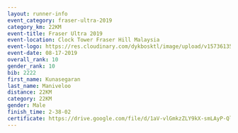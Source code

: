 ```yaml
---
layout: runner-info 
event_category: fraser-ultra-2019 
category_km: 22KM 
event-title: Fraser Ultra 2019 
event-location: Clock Tower Fraser Hill Malaysia 
event-logo: https://res.cloudinary.com/dykbosktl/image/upload/v1573613535/Logo/logo_mfst7w.jpg
event-date: 08-17-2019 
overall_rank: 10
gender_rank: 10
bib: 2222
first_name: Kunasegaran
last_name: Maniveloo
distance: 22KM
category: 22KM
gender: Male
finish_time: 2-38-02
certificate: https://drive.google.com/file/d/1aV-vlGmkzZLY9kX-smLAyP-QlUOnWP2R/view?usp=sharing
---
```


